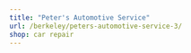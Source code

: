 ```yaml
---
title: "Peter's Automotive Service"
url: /berkeley/peters-automotive-service-3/
shop: car repair
---
```

